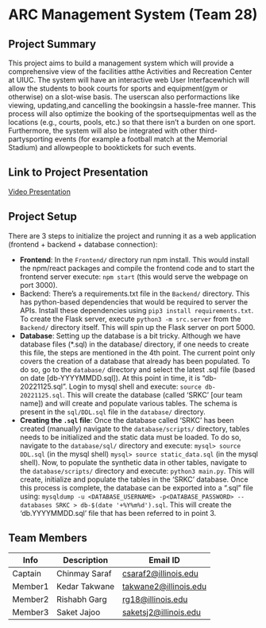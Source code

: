 # ARC Management System (Team 28)

## Project Summary
This project aims to build a management system which will provide a comprehensive view of the facilities atthe Activities and Recreation Center at UIUC. The system will have an interactive web User Interfacewhich  will  allow  the  students  to  book  courts  for  sports  and equipment(gym  or otherwise) on  a  slot-wise  basis.  The userscan  also  performactions  like  viewing, updating,and cancelling the bookingsin a hassle-free manner. This process will also optimize the booking of the sportsequipmentas well as the locations (e.g., courts, pools, etc.) so that there isn’t a burden on one sport. Furthermore, the system will also be integrated with other third-partysporting events (for example a football match at the Memorial Stadium) and allowpeople to booktickets for such events.


## Link to Project Presentation
[Video Presentation](https://drive.google.com/file/d/1xQHQJCbAfXUmUguyhuHygJMdyi5nenTr/view?usp=sharing)


## Project Setup

There are 3 steps to initialize the project and running it as a web application (frontend + backend + database connection):
- **Frontend**: In the `Frontend/` directory run npm install. This would install the npm/react packages and compile the frontend code and to start the frontend server execute: `npm start` (this would serve the webpage on port 3000).
- Backend: There’s a requirements.txt file in the `Backend/` directory. This has python-based dependencies that would be required to server the APIs. Install these dependencies using `pip3 install requirements.txt`.
To create the Flask server, execute `python3 -m src.server` from the `Backend/` directory itself. This will spin up the Flask server on port 5000.
- **Database**: Setting up the database is a bit tricky. Although we have database files (*.sql) in the database/ directory, if one needs to create this file, the steps are mentioned in the 4th point. The current point only covers the creation of a database that already has been populated. To do so, go to the `database/` directory and select the latest .sql file (based on date [db-YYYYMMDD.sql]). At this point in time, it is “db-20221125.sql”. Login to mysql shell and execute: `source db-20221125.sql`. This will create the database (called ‘SRKC’ [our team name]) and will create and populate various tables. The schema is present in the `sql/DDL.sql` file in the `database/` directory.
- **Creating the `.sql` file**: Once the database called ‘SRKC’ has been created (manually) navigate to the `database/scripts/` directory, tables needs to be initialized and the static data must be loaded. To do so, navigate to the `database/sql/` directory and execute:
`mysql> source DDL.sql` (in the mysql shell)
`mysql> source static_data.sql` (in the mysql shell).
Now, to populate the synthetic data in other tables, navigate to the `database/scripts/` directory and execute: `python3 main.py`.
This will create, initialize and populate the tables in the ‘SRKC’ database. Once this process is complete, the database can be exported into a “.sql” file using:
`mysqldump -u <DATABASE_USERNAME> -p<DATABASE_PASSWORD> --databases SRKC > db-$(date '+%Y%m%d').sql`. This will create the ‘db.YYYYMMDD.sql’ file that has been referred to in point 3.

## Team Members
|   Info      |        Description     |    Email ID             |
| ----------- | ---------------------- | ----------------------- |
| Captain     |      Chinmay Saraf     | csaraf2@illinois.edu    |
| Member1     |      Kedar Takwane     | takwane2@illinois.edu   |
| Member2     |      Rishabh Garg      | rg18@illinois.edu       |
| Member3     |      Saket Jajoo       | saketsj2@illinois.edu   |